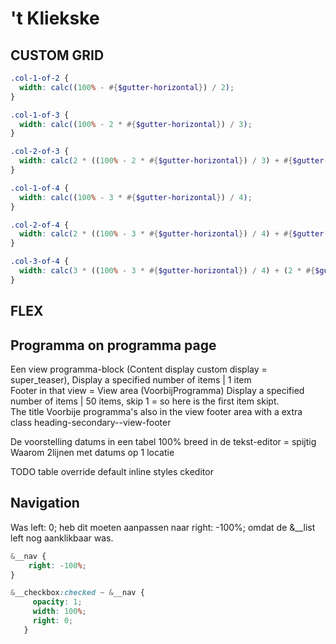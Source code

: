 # 't Kliekske

## CUSTOM GRID 
``` scss
.col-1-of-2 {
  width: calc((100% - #{$gutter-horizontal}) / 2);
}

.col-1-of-3 {
  width: calc((100% - 2 * #{$gutter-horizontal}) / 3);
}

.col-2-of-3 {
  width: calc(2 * ((100% - 2 * #{$gutter-horizontal}) / 3) + #{$gutter-horizontal});
}

.col-1-of-4 {
  width: calc((100% - 3 * #{$gutter-horizontal}) / 4);
}

.col-2-of-4 {
  width: calc(2 * ((100% - 3 * #{$gutter-horizontal}) / 4) + #{$gutter-horizontal}) ;
}

.col-3-of-4 {
  width: calc(3 * ((100% - 3 * #{$gutter-horizontal}) / 4) + (2 * #{$gutter-horizontal}));
}
```


## FLEX


## Programma on programma page
Een view programma-block (Content display custom display = super_teaser), Display a specified number of items | 1 item  
Footer in that view = View area (VoorbijProgramma) Display a specified number of items | 50 items, skip 1 = so here is the
first item skipt.  
The title Voorbije programma's also in the view footer area with a extra class heading-secondary--view-footer

De voorstelling datums in een tabel 100% breed in de tekst-editor = spijtig  
Waarom 2lijnen met datums op 1 locatie



TODO table override default inline styles ckeditor

## Navigation
Was left: 0; heb dit moeten aanpassen naar right: -100%; omdat de &__list left nog aanklikbaar was.

``` scss
&__nav {
    right: -100%;
}

&__checkbox:checked ~ &__nav {
     opacity: 1;
     width: 100%;
     right: 0;
   }
   
```